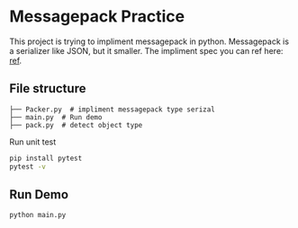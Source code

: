 # Messagepack Practice

This project is trying to impliment messagepack in python.
Messagepack is a serializer like JSON, but it smaller.
The impliment spec you can ref here: [ref](https://github.com/msgpack/msgpack/blob/master/spec.md).

## File structure
```
├── Packer.py  # impliment messagepack type serizal
├── main.py  # Run demo
├── pack.py  # detect object type
```
Run unit test
```sh
pip install pytest
pytest -v
```
## Run Demo
```sh
python main.py
```
